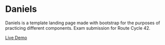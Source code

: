 # Daniels
Daniels is a template landing page made with bootstrap for the purposes of practicing different components.
Exam submission for Route Cycle 42.

[Live Demo](https://bishoyhanykamel.github.io/daniels/)
